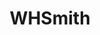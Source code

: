 ---
title: "WHSmith"
url: /guildford/whsmith-guildford-railway-station-concourse/
shop: newsagent
---